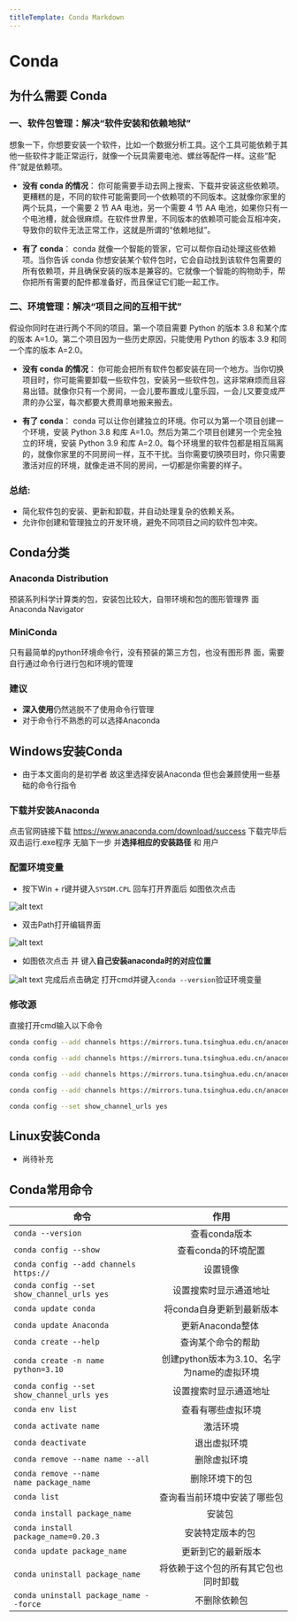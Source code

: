 ```yaml
---
titleTemplate: Conda Markdown
---
```

# Conda

## 为什么需要 Conda

### 一、软件包管理：解决“软件安装和依赖地狱”
想象一下，你想要安装一个软件，比如一个数据分析工具。这个工具可能依赖于其他一些软件才能正常运行，就像一个玩具需要电池、螺丝等配件一样。这些“配件”就是依赖项。

- **没有 conda 的情况**： 你可能需要手动去网上搜索、下载并安装这些依赖项。更糟糕的是，不同的软件可能需要同一个依赖项的不同版本。这就像你家里的两个玩具，一个需要 2 节 AA 电池，另一个需要 4 节 AA 电池，如果你只有一个电池槽，就会很麻烦。在软件世界里，不同版本的依赖项可能会互相冲突，导致你的软件无法正常工作，这就是所谓的“依赖地狱”。

- **有了 conda**： conda 就像一个智能的管家，它可以帮你自动处理这些依赖项。当你告诉 conda 你想安装某个软件包时，它会自动找到该软件包需要的所有依赖项，并且确保安装的版本是兼容的。它就像一个智能的购物助手，帮你把所有需要的配件都准备好，而且保证它们能一起工作。

### 二、环境管理：解决“项目之间的互相干扰”

假设你同时在进行两个不同的项目。第一个项目需要 Python 的版本 3.8 和某个库的版本 A=1.0。第二个项目因为一些历史原因，只能使用 Python 的版本 3.9 和同一个库的版本 A=2.0。

- **没有 conda 的情况**： 你可能会把所有软件包都安装在同一个地方。当你切换项目时，你可能需要卸载一些软件包，安装另一些软件包，这非常麻烦而且容易出错。就像你只有一个房间，一会儿要布置成儿童乐园，一会儿又要变成严肃的办公室，每次都要大费周章地搬来搬去。

- **有了 conda**： conda 可以让你创建独立的环境。你可以为第一个项目创建一个环境，安装 Python 3.8 和库 A=1.0。然后为第二个项目创建另一个完全独立的环境，安装 Python 3.9 和库 A=2.0。每个环境里的软件包都是相互隔离的，就像你家里的不同房间一样，互不干扰。当你需要切换项目时，你只需要激活对应的环境，就像走进不同的房间，一切都是你需要的样子。

### 总结:
- 简化软件包的安装、更新和卸载，并自动处理复杂的依赖关系。
- 允许你创建和管理独立的开发环境，避免不同项目之间的软件包冲突。

## Conda分类
### Anaconda Distribution
预装系列科学计算类的包，安装包比较大，自带环境和包的图形管理界
面 Anaconda Navigator
### MiniConda
只有最简单的python环境命令行，没有预装的第三方包，也没有图形界
面，需要自行通过命令行进行包和环境的管理
### 建议
- **深入使用**仍然逃脱不了使用命令行管理
- 对于命令行不熟悉的可以选择Anaconda

## Windows安装Conda

- 由于本文面向的是初学者 故这里选择安装Anaconda 但也会兼顾使用一些基础的命令行指令

### 下载并安装Anaconda
点击官网链接下载 https://www.anaconda.com/download/success
下载完毕后 双击运行.exe程序 无脑下一步 并**选择相应的安装路径** 和 用户

### 配置环境变量
- 按下Win + r键并键入`SYSDM.CPL` 回车打开界面后 如图依次点击

![alt text](conda-environment-var-1.png)

- 双击Path打开编辑界面

![alt text](conda-environment-var-2.png)



- 如图依次点击 并 键入**自己安装anaconda时的对应位置**

![alt text](conda-environment-var-3.png)
完成后点击确定 打开cmd并键入`conda --version`验证环境变量

### 修改源
直接打开cmd输入以下命令
```bash
conda config --add channels https://mirrors.tuna.tsinghua.edu.cn/anaconda/pkgs/free/
```
```bash
conda config --add channels https://mirrors.tuna.tsinghua.edu.cn/anaconda/pkgs/main/
```
```bash
conda config --add channels https://mirrors.tuna.tsinghua.edu.cn/anaconda/cloud//pytorch/
```
```bash
conda config --add channels https://mirrors.tuna.tsinghua.edu.cn/anaconda/cloud/conda-forge/
```
```bash
conda config --set show_channel_urls yes
```

## Linux安装Conda
- 尚待补充

## Conda常用命令

|命令|作用|
|-|:-:|
|```conda --version```|查看conda版本|
|```conda config --show```|查看conda的环境配置|
|```conda config --add channels https://```|设置镜像|
|```conda config --set show_channel_urls yes```|设置搜索时显示通道地址|
|```conda update conda```|将conda自身更新到最新版本|
|```conda update Anaconda```|更新Anaconda整体 |
|```conda create --help```|查询某个命令的帮助 |
|```conda create -n name python=3.10```|创建python版本为3.10、名字为name的虚拟环境|
|```conda config --set show_channel_urls yes```|设置搜索时显示通道地址|
|```conda env list```|查看有哪些虚拟环境|
|```conda activate name```|激活环境|
|```conda deactivate```|退出虚拟环境|
|```conda remove --name name --all```|删除虚拟环境|
|```conda remove --name name package_name```|删除环境下的包|
|```conda list```|查询看当前环境中安装了哪些包|
|```conda install package_name```|安装包 |
|```conda install package_name=0.20.3```|安装特定版本的包 |
|```conda update package_name```|更新到它的最新版本|
|```conda uninstall package_name```|将依赖于这个包的所有其它包也同时卸载|
|```conda uninstall package_name --force```|不删除依赖包|